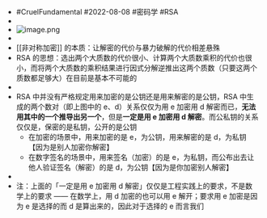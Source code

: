 - #CruelFundamental #2022-08-08 #密码学 #RSA
-
- ![image.png](../assets/image_1659938674558_0.png)
-
- [[非对称加密]] 的本质：让解密的代价与暴力破解的代价相差悬殊
- RSA 的思想：选出两个大质数的代价很小、计算两个大质数乘积的代价也很小，而将两个大质数的乘积结果进行因式分解逆推出这两个质数（只要这两个质数都足够大）在目前是基本不可能的
-
- RSA 中并没有严格规定用来加密的是公钥还是用来解密的是公钥，RSA 中生成的两个数对（即上图中的 e、d）关系仅仅为用 e 加密用 d 解密而已，**无法用其中的一个推导出另一个**，但是**一定是用 e 加密用 d 解密**。而公私钥的关系仅仅是，保密的是私钥，公开的是公钥
	- 在加密的场景中，用来加密的是 e，为公钥，用来解密的是 d，为私钥【因为是别人加密你解密】
	- 在数字签名的场景中，用来签名（加密）的是 e，为私钥，而公布出去让他人验证签名（解密）的是 d，为公钥【因为是你加密别人解密】
-
- 注：上面的「一定是用 e 加密用 d 解密」仅仅是工程实践上的要求，不是数学上的要求 —— 在数学上，用 d 加密的也可以用 e 解开；要求用 e 加密是因为 e 是选择的而 d 是算出来的，因此对于选择的 e 而言我们